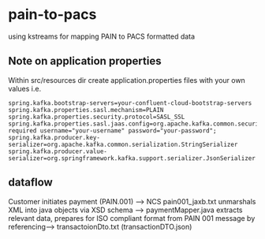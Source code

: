 # pain-to-pacs
using kstreams for mapping PAIN to PACS formatted data

## Note on application properties
Within src/resources dir create application.properties files with your own values i.e. 
```
spring.kafka.bootstrap-servers=your-confluent-cloud-bootstrap-servers
spring.kafka.properties.sasl.mechanism=PLAIN
spring.kafka.properties.security.protocol=SASL_SSL
spring.kafka.properties.sasl.jaas.config=org.apache.kafka.common.security.plain.PlainLoginModule required username="your-username" password="your-password";
spring.kafka.producer.key-serializer=org.apache.kafka.common.serialization.StringSerializer
spring.kafka.producer.value-serializer=org.springframework.kafka.support.serializer.JsonSerializer
```

## dataflow 
Customer initiates payment (PAIN.001) -->
NCS pain001_jaxb.txt unmarshals XML into java objects via XSD schema -->
paymentMapper.java extracts relevant data, prepares for ISO compliant format from PAIN 001 message by referencing--> 
transactoionDto.txt  (transactionDTO.json) 

